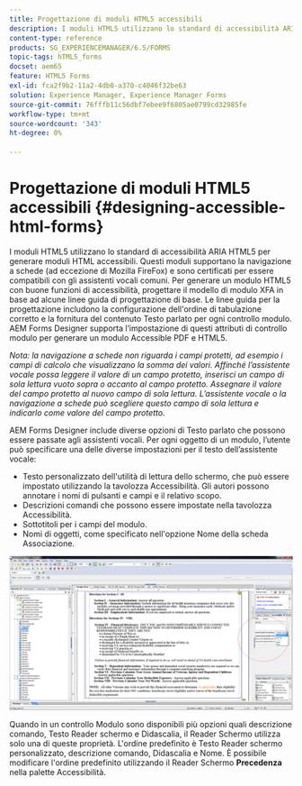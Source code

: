 ```yaml
---
title: Progettazione di moduli HTML5 accessibili
description: I moduli HTML5 utilizzano lo standard di accessibilità ARIA HTML5. Questi moduli supportano la navigazione a schede e sono certificati per la compatibilità con le utilità per la lettura dello schermo più comuni.
content-type: reference
products: SG_EXPERIENCEMANAGER/6.5/FORMS
topic-tags: hTML5_forms
docset: aem65
feature: HTML5 Forms
exl-id: fca2f9b2-11a2-4db0-a370-c4046f32be63
solution: Experience Manager, Experience Manager Forms
source-git-commit: 76fffb11c56dbf7ebee9f6805ae0799cd32985fe
workflow-type: tm+mt
source-wordcount: '343'
ht-degree: 0%

---
```


# Progettazione di moduli HTML5 accessibili {#designing-accessible-html-forms}

I moduli HTML5 utilizzano lo standard di accessibilità ARIA HTML5 per generare moduli HTML accessibili. Questi moduli supportano la navigazione a schede (ad eccezione di Mozilla FireFox) e sono certificati per essere compatibili con gli assistenti vocali comuni. Per generare un modulo HTML5 con buone funzioni di accessibilità, progettare il modello di modulo XFA in base ad alcune linee guida di progettazione di base. Le linee guida per la progettazione includono la configurazione dell&#39;ordine di tabulazione corretto e la fornitura del contenuto Testo parlato per ogni controllo modulo. AEM Forms Designer supporta l’impostazione di questi attributi di controllo modulo per generare un modulo Accessible PDF e HTML5.

*Nota: la navigazione a schede non riguarda i campi protetti, ad esempio i campi di calcolo che visualizzano la somma dei valori. Affinché l’assistente vocale possa leggere il valore di un campo protetto, inserisci un campo di sola lettura vuoto sopra o accanto al campo protetto. Assegnare il valore del campo protetto al nuovo campo di sola lettura. L’assistente vocale o la navigazione a schede può scegliere questo campo di sola lettura e indicarlo come valore del campo protetto.*

AEM Forms Designer include diverse opzioni di Testo parlato che possono essere passate agli assistenti vocali. Per ogni oggetto di un modulo, l’utente può specificare una delle diverse impostazioni per il testo dell’assistente vocale:

* Testo personalizzato dell&#39;utilità di lettura dello schermo, che può essere impostato utilizzando la tavolozza Accessibilità. Gli autori possono annotare i nomi di pulsanti e campi e il relativo scopo.
* Descrizioni comandi che possono essere impostate nella tavolozza Accessibilità.
* Sottotitoli per i campi del modulo.
* Nomi di oggetti, come specificato nell&#39;opzione Nome della scheda Associazione.

![accessibilità](assets/accessibility.png)

Quando in un controllo Modulo sono disponibili più opzioni quali descrizione comando, Testo Reader schermo e Didascalia, il Reader Schermo utilizza solo una di queste proprietà. L&#39;ordine predefinito è Testo Reader schermo personalizzato, descrizione comando, Didascalia e Nome. È possibile modificare l&#39;ordine predefinito utilizzando il Reader Schermo **Precedenza** nella palette Accessibilità.
